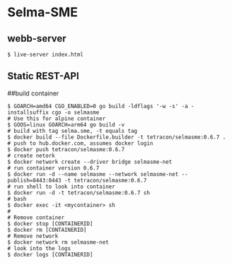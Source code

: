 # Selma-SME

## webb-server
    $ live-server index.html
    
## Static REST-API

##build container

    $ GOARCH=amd64 CGO_ENABLED=0 go build -ldflags '-w -s' -a -installsuffix cgo -o selmasme
    # Use this for alpine container
    $ GOOS=linux GOARCH=arm64 go build -v
    # build with tag selma.sme, -t equals tag
    $ docker build --file Dockerfile.builder -t tetracon/selmasme:0.6.7 .
    # push to hub.docker.com, assumes docker login
    $ docker push tetracon/selmasme:0.6.7
    # create netork
    $ docker network create --driver bridge selmasme-net
    # run container version 0.6.7
    $ docker run -d --name selmasme --network selmasme-net --publish=8443:8443 -t tetracon/selmasme:0.6.7
    # run shell to look into container
    $ docker run -d -t tetracon/selmasme:0.6.7 sh
    # bash
    $ docker exec -it <mycontainer> sh
    #
    # Remove container
    $ docker stop [CONTAINERID]
    $ docker rm [CONTAINERID]
    # Remove network
    $ docker network rm selmasme-net
    # look into the logs
    $ docker logs [CONTAINERID]
